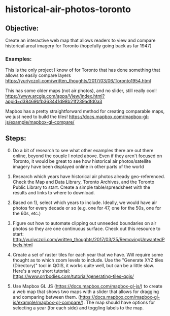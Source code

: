 # historical-air-photos-toronto

## Objective:

Create an interactive web map that allows readers to view and compare 
historical areal imagery for Toronto (hopefully going back as far 1947)

### Examples:

This is the only project I know of for Toronto that has done something that allows to easily compare layers
https://yuriyczoli.com/written_thoughts/2017/03/06/Toronto1954.html

This has some older maps (not air photos), and no slider, still really cool!
https://www.arcgis.com/apps/View/index.html?appid=d38469bfb363441d98b21f239adfd0a3

Mapbox has a pretty straightforward method for creating comparable maps, we just need to build the tiles! https://docs.mapbox.com/mapbox-gl-js/example/mapbox-gl-compare/


## Steps:

0. Do a bit of research to see what other examples there are out there online, beyond the couple I noted above. Even if they aren't focused on Toronto, it would be great to see how historical air photos/satellite imagery have been displayed online in other parts of the world

1. Research which years have historical air photos already geo-referenced. Check the Map and Data Library, Toronto Archives, and the Toronto Public Library to start. Create a simple table/spreadsheet with the results and links to where to download.

2. Based on 1), select which years to include. Ideally, we would have air photos for every decade or so (e.g. one for 47, one for the 50s, one for the 60s, etc.)

3. Figure out how to automate clipping out unneeded boundaries on air photos so they are one continuous surface. Check out this resource to start: http://yuriyczoli.com/written_thoughts/2017/03/25/RemovingUnwantedPixels.html 

4. Create a set of raster tiles for each year that we have. Will require some thought as to which zoom levels to include. Use the "Generate XYZ tiles (Directory)" tool in QGIS, it works quite well, but can be a little slow. Here's a very short tutorial: https://www.orrbodies.com/tutorial/generating-tiles-qgis/

5. Use Mapbox GL JS (https://docs.mapbox.com/mapbox-gl-js/) to create a web map that shows two maps with a slider that allows for dragging and comparing between them. (https://docs.mapbox.com/mapbox-gl-js/example/mapbox-gl-compare/). The map should have options for selecting a year (for each side) and toggling labels to the map.












